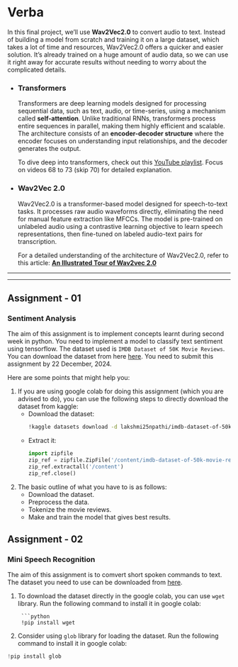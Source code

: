 # Verba

In this final project, we’ll use **Wav2Vec2.0** to convert audio to text. Instead of building a model from scratch and training it on a large dataset, which takes a lot of time and resources, Wav2Vec2.0 offers a quicker and easier solution. It’s already trained on a huge amount of audio data, so we can use it right away for accurate results without needing to worry about the complicated details.

- ### Transformers

    Transformers are deep learning models designed for processing sequential data, such as text, audio, or time-series, using a mechanism called **self-attention**. Unlike traditional RNNs, transformers process entire sequences in parallel, making them highly efficient and scalable. The architecture consists of an **encoder-decoder structure** where the encoder focuses on understanding input relationships, and the decoder generates the output.

    To dive deep into transformers, check out this [YouTube playlist](https://www.youtube.com/playlist?list=PLKnIA16_RmvYuZauWaPlRTC54KxSNLtNn). Focus on videos 68 to 73 (skip 70) for detailed explanation.


- ### Wav2Vec 2.0

    Wav2Vec2.0 is a transformer-based model designed for speech-to-text tasks. It processes raw audio waveforms directly, eliminating the need for manual feature extraction like MFCCs. The model is pre-trained on unlabeled audio using a contrastive learning objective to learn speech representations, then fine-tuned on labeled audio-text pairs for transcription.

    For a detailed understanding of the architecture of Wav2Vec2.0, refer to this article: **[An Illustrated Tour of Wav2vec 2.0](https://jonathanbgn.com/2021/09/30/illustrated-wav2vec-2.html)**

---
---


## Assignment - 01
### Sentiment Analysis

The aim of this assignment is to implement concepts learnt during second week in python. You need to implement a model to classify text sentiment using tensorflow. The dataset used is `IMDB Dataset of 50K Movie Reviews`. You can download the dataset from here [here](https://www.kaggle.com/datasets/lakshmi25npathi/imdb-dataset-of-50k-movie-reviews). You need to submit this assignment by 22 December, 2024.  

Here are some points that might help you:

1. If you are using google colab for doing this assignment (which you are advised to do), you can use the following steps to directly download the dataset from kaggle:
    - Download the dataset:  
        ```bash
        !kaggle datasets download -d lakshmi25npathi/imdb-dataset-of-50k-movie-reviews
    - Extract it:
        ```python
        import zipfile
        zip_ref = zipfile.ZipFile('/content/imdb-dataset-of-50k-movie-reviews.zip', 'r')
        zip_ref.extractall('/content')
        zip_ref.close()

2. The basic outline of what you have to is as follows:
    - Download the dataset.
    - Preprocess the data.
    - Tokenize the movie reviews.
    - Make and train the model that gives best results.


## Assignment - 02
### Mini Speech Recognition

The aim of this assignment is to comvert short spoken commands to text. The dataset you need to use can be downloaded from [here](http://storage.googleapis.com/download.tensorflow.org/data/mini_speech_commands.zip).  

1. To download the dataset directly in the google colab, you can use `wget` library. Run the following command to install it in google colab:  

        ```python
        !pip install wget

2. Consider using `glob` library for loading the dataset. Run the following command to install it in google colab:

```python
!pip install glob